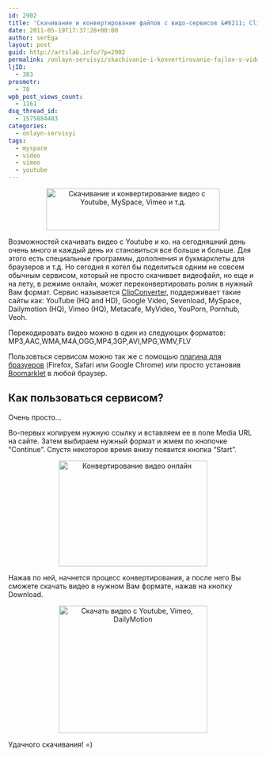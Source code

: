 ```yaml
---
id: 2902
title: 'Скачивание и конвертирование файлов с видо-сервисов &#8211; ClipConverter'
date: 2011-05-19T17:37:28+00:00
author: serEga
layout: post
guid: http://artslab.info/?p=2902
permalink: /onlayn-servisyi/skachivanie-i-konvertirovanie-fajlov-s-vido-servisov-clipconverter/
ljID:
  - 383
prosmotr:
  - 78
wpb_post_views_count:
  - 1161
dsq_thread_id:
  - 1575884483
categories:
  - onlayn-servisyi
tags:
  - myspace
  - video
  - vimeo
  - youtube
---
```

<center>
  <img src="http://googledrive.com/host/0B9lHVSSSdxdxd0hjdUdmRzY3Tjg/clipconverter.png" alt="Скачивание и конвертирование видео с Youtube, MySpace, Vimeo и т.д." title="clipconverter" width="350" height="85" class="alignnone size-full wp-image-2904" srcset="http://googledrive.com/host/0B9lHVSSSdxdxd0hjdUdmRzY3Tjg/clipconverter.png 350w, http://googledrive.com/host/0B9lHVSSSdxdxd0hjdUdmRzY3Tjg/clipconverter-300x72.png 300w" sizes="(max-width: 350px) 100vw, 350px" />
</center>

Возможностей скачивать видео с Youtube и ко. на сегодняшний день очень много и каждый день их становиться все больше и больше. Для этого есть специальные программы, дополнения и букмарклеты для браузеров и т.д. Но сегодня я хотел бы поделиться одним не совсем обычным сервисом, который не просто скачивает видеофайл, но еще и на лету, в режиме онлайн, может переконвертировать ролик в нужный Вам формат. Сервис называется [ClipConverter](http://www.clipconverter.cc/), поддерживает такие сайты как: YouTube (HQ and HD), Google Video, Sevenload, MySpace, Dailymotion (HQ), Vimeo (HQ), Metacafe, MyVideo, YouPorn, Pornhub, Veoh.

Перекодировать видео можно в один из следующих форматов: MP3,AAC,WMA,M4A,OGG,MP4,3GP,AVI,MPG,WMV,FLV

Пользовться сервисом можно так же с помощью [плагина для бразуеров](http://www.clipconverter.cc/addon/) (Firefox, Safari или Google Chrome) или просто установив [Boomarklet](http://www.clipconverter.cc/addon/) в любой браузер.

## Как пользоваться сервисом?

Очень просто&#8230;

<!--more-->

Во-первых копируем нужную ссылку и вставляем ее в поле Media URL на сайте. Затем выбираем нужный формат и жмем по кнопочке &#8220;Continue&#8221;. Спустя некоторое время внизу появится кнопка &#8220;Start&#8221;.

<center>
  <a href="http://googledrive.com/host/0B9lHVSSSdxdxd0hjdUdmRzY3Tjg/clipconverter_donwload_video.jpg"><img src="http://googledrive.com/host/0B9lHVSSSdxdxd0hjdUdmRzY3Tjg/clipconverter_donwload_video-300x214.jpg" alt="Конвертирование видео онлайн" title="clipconverter_donwload_video" width="300" height="214" class="alignnone size-medium wp-image-2905" /></a>
</center>

Нажав по ней, начнется процесс конвертирования, а после него Вы сможете скачать видео в нужном Вам формате, нажав на кнопку Download.

<center>
  <a href="http://googledrive.com/host/0B9lHVSSSdxdxd0hjdUdmRzY3Tjg/donwload_video.jpg"><img src="http://googledrive.com/host/0B9lHVSSSdxdxd0hjdUdmRzY3Tjg/donwload_video-300x258.jpg" alt="Скачать видео с Youtube, Vimeo, DailyMotion" title="donwload_video" width="300" height="258" class="alignnone size-medium wp-image-2906" srcset="http://googledrive.com/host/0B9lHVSSSdxdxd0hjdUdmRzY3Tjg/donwload_video-300x258.jpg 300w, http://googledrive.com/host/0B9lHVSSSdxdxd0hjdUdmRzY3Tjg/donwload_video.jpg 599w" sizes="(max-width: 300px) 100vw, 300px" /></a>
</center>

Удачного скачивания! =)